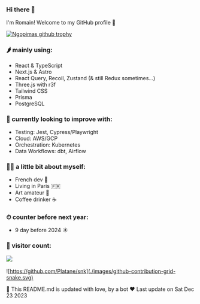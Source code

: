 
### Hi there 👋

I'm Romain! Welcome to my GitHub profile 🎉

[![Ngopimas github trophy](https://github-profile-trophy.vercel.app/?username=Ngopimas&title=MultiLanguage,Commits,PullRequest)](https://github.com/ryo-ma/github-profile-trophy)

<!--
<img src="https://yata-apix-a9caea66-ad78-425f-aa08-e292558ebb65.lss.locawebcorp.com.br/b7c7dbff38ae4f419c94ce8d2254b9d9.png">
**Ngopimas/Ngopimas** is a ✨ _special_ ✨ repository because its `README.md` (this file) appears on your GitHub profile.
Here are some ideas to get you started:

- 🔭 I’m currently working on ...
- 🌱 I’m currently learning ...
- 👯 I’m looking to collaborate on ...
- 🤔 I’m looking for help with ...
- 💬 Ask me about ...
- 📫 How to reach me: ...
- 😄 Pronouns: ...
- ⚡ Fun fact: ...

<img src="https://yata-apix-a9caea66-ad78-425f-aa08-e292558ebb65.lss.locawebcorp.com.br/b7c7dbff38ae4f419c94ce8d2254b9d9.png">
-->

### 🌶 mainly using:

- React & TypeScript
- Next.js & Astro
- React Query, Recoil, Zustand (& still Redux sometimes...)
- Three.js with r3f
- Tailwind CSS
- Prisma
- PostgreSQL

### 🌱 currently looking to improve with:

- Testing: Jest, Cypress/Playwright
- Cloud: AWS/GCP
- Orchestration: Kubernetes
- Data Workflows: dbt, Airflow

### 👨‍💻 a little bit about myself:

- French dev 🥖
- Living in Paris 🇫🇷
- Art amateur 🎨
- Coffee drinker ☕

### ⏱ counter before next year:
- 9 day before 2024 ☀️

### 🧮 visitor count:

<img src="https://profile-counter.glitch.me/Ngopimas/count.svg" />

![https://github.com/Platane/snk](./images/github-contribution-grid-snake.svg)

🤖 This README.md is updated with love, by a bot ❤️ Last update on Sat Dec 23 2023

